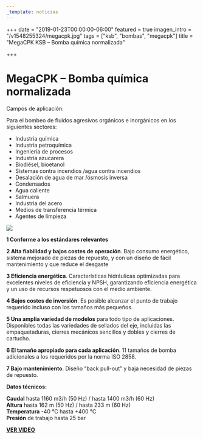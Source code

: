 ```yaml
---
_template: noticias
---
```






+++
date = "2019-01-23T00:00:00-06:00"
featured = true
imagen_intro = "/v1548255324/megacpk.jpg"
tags = ["ksb", "bombas", "megacpk"]
title = "MegaCPK KSB – Bomba química normalizada"

+++
# MegaCPK – Bomba química normalizada

Campos de aplicación:

Para el bombeo de fluidos agresivos orgánicos e inorgánicos en los siguientes sectores:

* Industria química
* Industria petroquímica
* Ingeniería de procesos
* Industria azucarera
* Biodiésel, bioetanol
* Sistemas contra incendios /agua contra incendios
* Desalación de agua de mar /ósmosis inversa
* Condensados
* Agua caliente
* Salmuera
* Industria del acero
* Medios de transferencia térmica
* Agentes de limpieza

![](https://res.cloudinary.com/novatec/v1548255878/Screenshot%202019-01-23%2009.02.27.png)

**1  Conforme a los estándares relevantes**

**2  Alta fiabilidad y bajos costes de operación**. Bajo consumo energético, sistema mejorado de piezas de repuesto, y con un diseño de fácil mantenimiento y que  reduce el desgaste

**3 Eficiencia energética**. Características hidráulicas optimizadas para excelentes  niveles de eficiencia y NPSH, garantizando eficiencia  energética y un uso de recursos respetuosos con el medio  ambiente.

**4  Bajos costes de inversión**. Es posible alcanzar el punto de trabajo requerido incluso con los tamaños más pequeños.

**5  Una amplia variedad de modelos** para todo tipo de aplicaciones. Disponibles todas las variedades de sellados del eje,  incluidas las empaquetaduras, cierres mecánicos sencillos y dobles y cierres de cartucho.

**6 El tamaño apropiado para cada aplicación**. 11 tamaños de bomba adicionales a los requeridos por la norma ISO 2858.

**7  Bajo mantenimiento**. Diseño “back pull-out” y baja necesidad de piezas de  repuesto.

**Datos técnicos:**

**Caudal** hasta 1160 m3/h (50 Hz) / hasta 1400 m3/h (60 Hz)  
**Altura** hasta 162 m (50 Hz) / hasta 233 m (60 Hz)  
**Temperatura** -40 °C hasta +400 °C  
**Presión** de trabajo hasta 25 bar

[**VER VIDEO**](https://www.youtube.com/watch?v=Md6awpB5tY4 "KSB MEGACPK")
